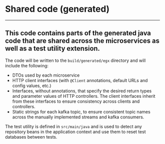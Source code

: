 # Shared code (generated)

---
## This code contains parts of the generated java code that are shared across the microservices as well as a test utility extension.

The code will be written to the `build/generated/egx` directory and will include the following:
* DTOs used by each microservice
* HTTP client interfaces (with `@Client` annotations, default URLs and config values, etc.)
* Interfaces, without annotations, that specify the desired return types and parameter values of HTTP controllers. 
The client interfaces inherit from these interfaces to ensure consistency across clients and controllers.
* Static strings for each kafka topic, to ensure consistent topic names across the manually implemented streams and kafka consumers.

The test utility is defined in `src/main/java` and is used to detect any repository beans in the application context and use them to reset test databases between tests.